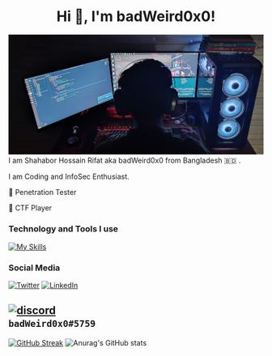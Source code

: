 <h1 align="center">Hi 👋, I'm badWeird0x0!</h1>

<code><img src="https://raw.githubusercontent.com/1xr1fat/1xR1FAT/main/IMG_20221130_220731.jpg"></code>
I am Shahabor Hossain Rifat aka badWeird0x0 from Bangladesh :bangladesh: .

I am Coding and InfoSec Enthusiast.



:closed_lock_with_key:  Penetration Tester


:lady_beetle: CTF Player



### Technology and Tools I use


[![My Skills](https://skillicons.dev/icons?i=cpp,bash,java,py,androidstudio,docker,git,github,md,idea,vscode,visualstudio,atom,arduino,wordpress,linux)](https://skillicons.dev)


### Social Media
[![Twitter](https://skillicons.dev/icons?i=twitter)](https://twitter.com/badWeird0x0)
[![LinkedIn](https://skillicons.dev/icons?i=linkedin)](https://www.linkedin.com/in/shahbor-hossain-rifat-ab7b1b217/)

[![discord](https://skillicons.dev/icons?i=discord)]()
<br/>
```badWeird0x0#5759```
---

[![GitHub Streak](https://github-readme-streak-stats.herokuapp.com/?user=badWeird0x0&theme=merko)]([https://git.io/streak-stats](https://twitter.com/badWeird0x0))
![Anurag's GitHub stats](https://github-readme-stats.vercel.app/api?username=badWeird0x0&show_icons=true&theme=dracula)

